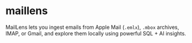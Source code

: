 # maillens
MailLens lets you ingest emails from Apple Mail (`.emlx`), `.mbox` archives, IMAP, or Gmail, and explore them locally using powerful SQL + AI insights.
